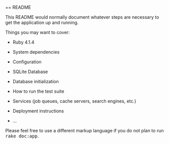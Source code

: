 == README

This README would normally document whatever steps are necessary to get the
application up and running.

Things you may want to cover:

* Ruby 4.1.4

* System dependencies

* Configuration

* SQLite Database

* Database initialization

* How to run the test suite

* Services (job queues, cache servers, search engines, etc.)

* Deployment instructions

* ...


Please feel free to use a different markup language if you do not plan to run
<tt>rake doc:app</tt>.
